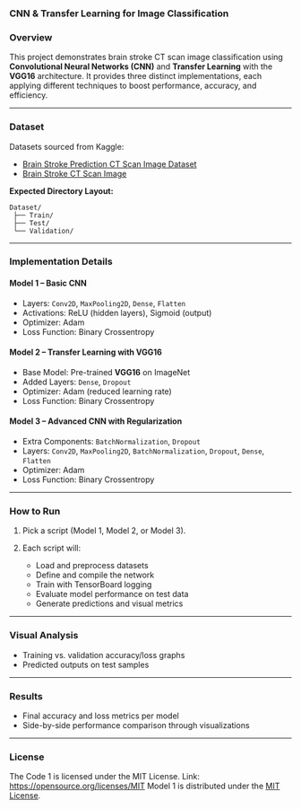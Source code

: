 ### **CNN & Transfer Learning for Image Classification**

### **Overview**

This project demonstrates brain stroke CT scan image classification using **Convolutional Neural Networks (CNN)** and **Transfer Learning** with the **VGG16** architecture. It provides three distinct implementations, each applying different techniques to boost performance, accuracy, and efficiency.

---

### **Dataset**

Datasets sourced from Kaggle:

* [Brain Stroke Prediction CT Scan Image Dataset](https://www.kaggle.com/datasets/noshintasnia/brain-stroke-prediction-ct-scan-image-dataset)
* [Brain Stroke CT Scan Image](https://www.kaggle.com/datasets/alymaher/brain-stroke-ct-scan-image)

**Expected Directory Layout:**

```
Dataset/
 ├── Train/
 ├── Test/
 └── Validation/
```

---

### **Implementation Details**

#### **Model 1 – Basic CNN**

* Layers: `Conv2D`, `MaxPooling2D`, `Dense`, `Flatten`
* Activations: ReLU (hidden layers), Sigmoid (output)
* Optimizer: Adam
* Loss Function: Binary Crossentropy

#### **Model 2 – Transfer Learning with VGG16**

* Base Model: Pre-trained **VGG16** on ImageNet
* Added Layers: `Dense`, `Dropout`
* Optimizer: Adam (reduced learning rate)
* Loss Function: Binary Crossentropy

#### **Model 3 – Advanced CNN with Regularization**

* Extra Components: `BatchNormalization`, `Dropout`
* Layers: `Conv2D`, `MaxPooling2D`, `BatchNormalization`, `Dropout`, `Dense`, `Flatten`
* Optimizer: Adam
* Loss Function: Binary Crossentropy

---

### **How to Run**

1. Pick a script (Model 1, Model 2, or Model 3).
2. Each script will:

   * Load and preprocess datasets
   * Define and compile the network
   * Train with TensorBoard logging
   * Evaluate model performance on test data
   * Generate predictions and visual metrics

---

### **Visual Analysis**

* Training vs. validation accuracy/loss graphs
* Predicted outputs on test samples

---

### **Results**

* Final accuracy and loss metrics per model
* Side-by-side performance comparison through visualizations

---

### **License**
The Code 1 is licensed under the MIT License.
Link: https://opensource.org/licenses/MIT
Model 1 is distributed under the [MIT License](https://opensource.org/licenses/MIT).

